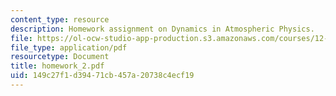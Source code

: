 ```yaml
---
content_type: resource
description: Homework assignment on Dynamics in Atmospheric Physics.
file: https://ol-ocw-studio-app-production.s3.amazonaws.com/courses/12-810-dynamics-of-the-atmosphere-spring-2008/149c27f1d39471cb457a20738c4ecf19_homework_2.pdf
file_type: application/pdf
resourcetype: Document
title: homework_2.pdf
uid: 149c27f1-d394-71cb-457a-20738c4ecf19
---
```

